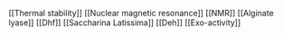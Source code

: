 [[Thermal stability]]
[[Nuclear magnetic resonance]]
[[NMR]]
[[Alginate lyase]]
[[Dhf]]
[[Saccharina Latissima]]
[[Deh]]
[[Exo-activity]]
